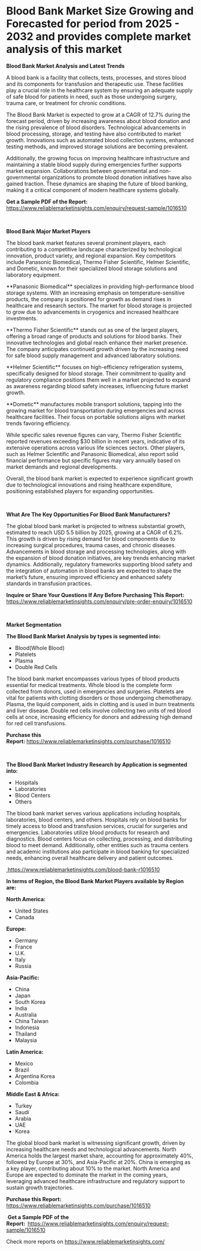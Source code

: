 <p><h1>Blood Bank Market Size Growing and Forecasted for period from 2025 - 2032 and provides complete market analysis of this market</h1></p><p><strong>Blood Bank Market Analysis and Latest Trends</strong></p>
<p><p>A blood bank is a facility that collects, tests, processes, and stores blood and its components for transfusion and therapeutic use. These facilities play a crucial role in the healthcare system by ensuring an adequate supply of safe blood for patients in need, such as those undergoing surgery, trauma care, or treatment for chronic conditions.</p><p>The Blood Bank Market is expected to grow at a CAGR of 12.7% during the forecast period, driven by increasing awareness about blood donation and the rising prevalence of blood disorders. Technological advancements in blood processing, storage, and testing have also contributed to market growth. Innovations such as automated blood collection systems, enhanced testing methods, and improved storage solutions are becoming prevalent.</p><p>Additionally, the growing focus on improving healthcare infrastructure and maintaining a stable blood supply during emergencies further supports market expansion. Collaborations between governmental and non-governmental organizations to promote blood donation initiatives have also gained traction. These dynamics are shaping the future of blood banking, making it a critical component of modern healthcare systems globally.</p></p>
<p><strong>Get a Sample PDF of the Report:&nbsp;</strong> <a href="https://www.reliablemarketinsights.com/enquiry/request-sample/1016510?utm_campaign=3212&utm_medium=2&utm_source=Github&utm_content=ia&utm_term=08032025&utm_id=blood-bank">https://www.reliablemarketinsights.com/enquiry/request-sample/1016510</a></p>
<p>&nbsp;</p>
<p><strong>Blood Bank Major Market Players</strong></p>
<p><p>The blood bank market features several prominent players, each contributing to a competitive landscape characterized by technological innovation, product variety, and regional expansion. Key competitors include Panasonic Biomedical, Thermo Fisher Scientific, Helmer Scientific, and Dometic, known for their specialized blood storage solutions and laboratory equipment.</p><p>**Panasonic Biomedical** specializes in providing high-performance blood storage systems. With an increasing emphasis on temperature-sensitive products, the company is positioned for growth as demand rises in healthcare and research sectors. The market for blood storage is projected to grow due to advancements in cryogenics and increased healthcare investments.</p><p>**Thermo Fisher Scientific** stands out as one of the largest players, offering a broad range of products and solutions for blood banks. Their innovative technologies and global reach enhance their market presence. The company anticipates continued growth driven by the increasing need for safe blood supply management and advanced laboratory solutions.</p><p>**Helmer Scientific** focuses on high-efficiency refrigeration systems, specifically designed for blood storage. Their commitment to quality and regulatory compliance positions them well in a market projected to expand as awareness regarding blood safety increases, influencing future market growth.</p><p>**Dometic** manufactures mobile transport solutions, tapping into the growing market for blood transportation during emergencies and across healthcare facilities. Their focus on portable solutions aligns with market trends favoring efficiency.</p><p>While specific sales revenue figures can vary, Thermo Fisher Scientific reported revenues exceeding $30 billion in recent years, indicative of its extensive operations across various life sciences sectors. Other players, such as Helmer Scientific and Panasonic Biomedical, also report solid financial performance but specific figures may vary annually based on market demands and regional developments.</p><p>Overall, the blood bank market is expected to experience significant growth due to technological innovations and rising healthcare expenditure, positioning established players for expanding opportunities.</p></p>
<p>&nbsp;</p>
<p><strong>What Are The Key Opportunities For Blood Bank Manufacturers?</strong></p>
<p><p>The global blood bank market is projected to witness substantial growth, estimated to reach USD 5.5 billion by 2025, growing at a CAGR of 6.2%. This growth is driven by rising demand for blood components due to increasing surgical procedures, trauma cases, and chronic diseases. Advancements in blood storage and processing technologies, along with the expansion of blood donation initiatives, are key trends enhancing market dynamics. Additionally, regulatory frameworks supporting blood safety and the integration of automation in blood banks are expected to shape the market’s future, ensuring improved efficiency and enhanced safety standards in transfusion practices.</p></p>
<p><strong>Inquire or Share Your Questions If Any Before Purchasing This Report:</strong> <a href="https://www.reliablemarketinsights.com/enquiry/pre-order-enquiry/1016510?utm_campaign=3212&utm_medium=2&utm_source=Github&utm_content=ia&utm_term=08032025&utm_id=blood-bank">https://www.reliablemarketinsights.com/enquiry/pre-order-enquiry/1016510</a></p>
<p>&nbsp;</p>
<p><strong>Market Segmentation</strong></p>
<p><strong>The Blood Bank Market Analysis by types is segmented into:</strong></p>
<p><ul><li>Blood(Whole Blood)</li><li>Platelets</li><li>Plasma</li><li>Double Red Cells</li></ul></p>
<p><p>The blood bank market encompasses various types of blood products essential for medical treatments. Whole blood is the complete form collected from donors, used in emergencies and surgeries. Platelets are vital for patients with clotting disorders or those undergoing chemotherapy. Plasma, the liquid component, aids in clotting and is used in burn treatments and liver disease. Double red cells involve collecting two units of red blood cells at once, increasing efficiency for donors and addressing high demand for red cell transfusions.</p></p>
<p><strong>Purchase this Report:&nbsp;</strong><a href="https://www.reliablemarketinsights.com/purchase/1016510?utm_campaign=3212&utm_medium=2&utm_source=Github&utm_content=ia&utm_term=08032025&utm_id=blood-bank">https://www.reliablemarketinsights.com/purchase/1016510</a></p>
<p>&nbsp;</p>
<p><strong>The Blood Bank Market Industry Research by Application is segmented into:</strong></p>
<p><ul><li>Hospitals</li><li>Laboratories</li><li>Blood Centers</li><li>Others</li></ul></p>
<p><p>The blood bank market serves various applications including hospitals, laboratories, blood centers, and others. Hospitals rely on blood banks for timely access to blood and transfusion services, crucial for surgeries and emergencies. Laboratories utilize blood products for research and diagnostics. Blood centers focus on collecting, processing, and distributing blood to meet demand. Additionally, other entities such as trauma centers and academic institutions also participate in blood banking for specialized needs, enhancing overall healthcare delivery and patient outcomes.</p></p>
<p><a href="https://www.reliablemarketinsights.com/blood-bank-r1016510?utm_campaign=3212&utm_medium=2&utm_source=Github&utm_content=ia&utm_term=08032025&utm_id=blood-bank">&nbsp;https://www.reliablemarketinsights.com/blood-bank-r1016510</a></p>
<p><strong>In terms of Region, the Blood Bank Market Players available by Region are:</strong></p>
<p>
    <p> <strong> North America: </strong>
        <ul>
            <li>United States</li>
            <li>Canada</li>
        </ul>
        </p> 
    <p> <strong> Europe: </strong>
        <ul>
            <li>Germany</li>
            <li>France</li>
            <li>U.K.</li>
            <li>Italy</li>
            <li>Russia</li>
        </ul>
        </p> 
    <p> <strong> Asia-Pacific: </strong>
        <ul>
            <li>China</li>
            <li>Japan</li>
            <li>South Korea</li>
            <li>India</li>
            <li>Australia</li>
            <li>China Taiwan</li>
            <li>Indonesia</li>
            <li>Thailand</li>
            <li>Malaysia</li>
        </ul>
        </p> 
    <p> <strong> Latin America: </strong>
        <ul>
            <li>Mexico</li>
            <li>Brazil</li>
            <li>Argentina Korea</li>
            <li>Colombia</li>
        </ul>
        </p> 
    <p> <strong> Middle East & Africa: </strong>
        <ul>
            <li>Turkey</li>
            <li>Saudi</li>
            <li>Arabia</li>
            <li>UAE</li>
            <li>Korea</li>
        </ul>
    </p>
    </p>
<p><p>The global blood bank market is witnessing significant growth, driven by increasing healthcare needs and technological advancements. North America holds the largest market share, accounting for approximately 40%, followed by Europe at 30%, and Asia-Pacific at 20%. China is emerging as a key player, contributing about 10% to the market. North America and Europe are expected to dominate the market in the coming years, leveraging advanced healthcare infrastructure and regulatory support to sustain growth trajectories.</p></p>
<p><strong>Purchase this Report: </strong><a href="https://www.reliablemarketinsights.com/purchase/1016510?utm_campaign=3212&utm_medium=2&utm_source=Github&utm_content=ia&utm_term=08032025&utm_id=blood-bank">https://www.reliablemarketinsights.com/purchase/1016510</a></p>
<p>&nbsp;<strong>Get a Sample PDF of the Report:&nbsp;&nbsp;</strong><a href="https://www.reliablemarketinsights.com/enquiry/request-sample/1016510?utm_campaign=3212&utm_medium=2&utm_source=Github&utm_content=ia&utm_term=08032025&utm_id=blood-bank">https://www.reliablemarketinsights.com/enquiry/request-sample/1016510</a></p>
<p><strong></strong></p>
<p>Check more reports on <a href="https://www.reliablemarketinsights.com/?utm_campaign=3212&utm_medium=2&utm_source=Github&utm_content=ia&utm_term=08032025&utm_id=blood-bank">https://www.reliablemarketinsights.com/</a></p>